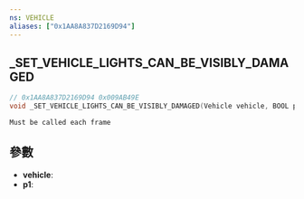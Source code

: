 ```yaml
---
ns: VEHICLE
aliases: ["0x1AA8A837D2169D94"]
---
```

## _SET_VEHICLE_LIGHTS_CAN_BE_VISIBLY_DAMAGED

```c
// 0x1AA8A837D2169D94 0x009AB49E
void _SET_VEHICLE_LIGHTS_CAN_BE_VISIBLY_DAMAGED(Vehicle vehicle, BOOL p1);
```

```
Must be called each frame
```

## 參數
* **vehicle**: 
* **p1**: 

